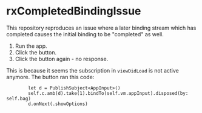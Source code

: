 # rxCompletedBindingIssue

This repository reproduces an issue where a later binding stream which has completed causes the initial binding to be "completed" as well.

1. Run the app.
2. Click the button. 
3. Click the button again - no response.

This is because it seems the subscription in `viewDidLoad` is not active anymore.
The button ran this code:

```
        let d = PublishSubject<AppInput>()
        self.c.amb(d).take(1).bindTo(self.vm.appInput).disposed(by: self.bag)
        d.onNext(.showOptions)
```

